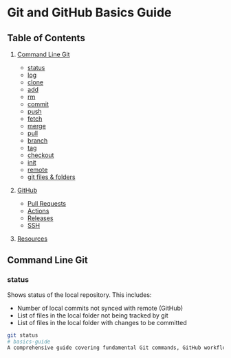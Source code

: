 # Git and GitHub Basics Guide

## Table of Contents
1. [Command Line Git](#command-line-git)
   - [status](#status)
   - [log](#log)
   - [clone](#clone)
   - [add](#add)
   - [rm](#rm)
   - [commit](#commit)
   - [push](#push)
   - [fetch](#fetch)
   - [merge](#merge)
   - [pull](#pull)
   - [branch](#branch)
   - [tag](#tag)
   - [checkout](#checkout)
   - [init](#init)
   - [remote](#remote)
   - [git files & folders](#git-files--folders)

2. [GitHub](#github)
   - [Pull Requests](#pull-requests)
   - [Actions](#actions)
   - [Releases](#releases)
   - [SSH](#ssh)

3. [Resources](#resources)

## Command Line Git

### status
Shows status of the local repository. This includes:
- Number of local commits not synced with remote (GitHub)
- List of files in the local folder not being tracked by git
- List of files in the local folder with changes to be committed

```bash
git status
# basics-guide
A comprehensive guide covering fundamental Git commands, GitHub workflows, and basic SSH authentication for Project 0 
